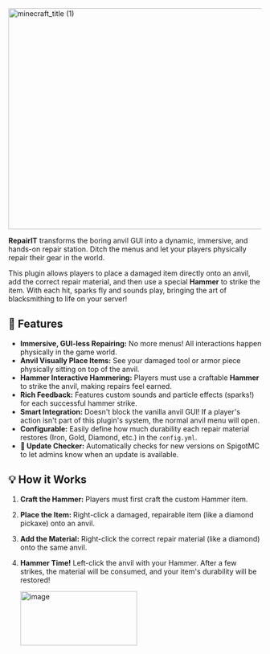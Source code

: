 <img width="1997" height="440" alt="minecraft_title (1)" src="https://github.com/user-attachments/assets/1458c936-d1a5-47f5-898d-bd4ece2f7860" />



**RepairIT** transforms the boring anvil GUI into a dynamic, immersive, and hands-on repair station. Ditch the menus and let your players physically repair their gear in the world.

This plugin allows players to place a damaged item directly onto an anvil, add the correct repair material, and then use a special **Hammer** to strike the item. With each hit, sparks fly and sounds play, bringing the art of blacksmithing to life on your server!

## 🚀 Features

* **Immersive, GUI-less Repairing:** No more menus! All interactions happen physically in the game world.
* **Anvil Visually Place Items:** See your damaged tool or armor piece physically sitting on top of the anvil.
* **Hammer Interactive Hammering:** Players must use a craftable **Hammer** to strike the anvil, making repairs feel earned.
* **Rich Feedback:** Features custom sounds and particle effects (sparks!) for each successful hammer strike.
* **Smart Integration:** Doesn't block the vanilla anvil GUI! If a player's action isn't part of this plugin's system, the normal anvil menu will open.
* **Configurable:** Easily define how much durability each repair material restores (Iron, Gold, Diamond, etc.) in the `config.yml`.
* **🔄 Update Checker:** Automatically checks for new versions on SpigotMC to let admins know when an update is available.

## 💡 How it Works

1.  **Craft the Hammer:** Players must first craft the custom Hammer item.
2.  **Place the Item:** Right-click a damaged, repairable item (like a diamond pickaxe) onto an anvil.
3.  **Add the Material:** Right-click the correct repair material (like a diamond) onto the same anvil.
4.  **Hammer Time!** Left-click the anvil with your Hammer. After a few strikes, the material will be consumed, and your item's durability will be restored!

	<img width="232" height="108" alt="image" src="https://github.com/user-attachments/assets/70e1a479-203b-4cf3-9d00-c6f796409027" />

